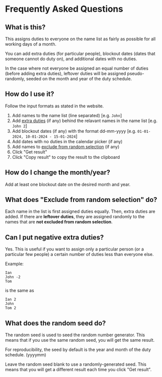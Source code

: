 # Frequently Asked Questions

## What is this?

This assigns duties to everyone on the name list as fairly as possible for all working days of a month.

You can add extra duties (for particular people), blockout dates (dates that someone cannot do duty on), and additional dates with no duties.

In the case where not everyone be assigned an equal number of duties (before adding extra duties), leftover duties will be assigned pseudo-randomly, seeded on the month and year of the duty schedule.

## How do I use it?

Follow the input formats as stated in the website.

1. Add names to the name list (line separated) [e.g. `John`]
2. Add [extra duties](#can-i-put-negative-extra-duties) (if any) behind the relavant names in the name list [e.g. `John 2`]
3. Add blockout dates (if any) with the format dd-mm-yyyy [e.g. `01-01-2024, 10-01-2024 - 15-01-2024`]
4. Add dates with no duties in the calendar picker (if any)
5. Add names to [exclude from random selection](#what-does-exclude-from-random-selection-do) (if any)
6. Click "Get result"
7. Click "Copy result" to copy the result to the clipboard

## How do I change the month/year?

Add at least one blockout date on the desired month and year.

## What does "Exclude from random selection" do?

Each name in the list is first assigned duties equally. Then, extra duties are added. If there are **leftover duties**, they are assigned randomly to the names that are **not excluded from random selection**.

## Can I put negative extra duties?

Yes. This is useful if you want to assign only a particular person (or a particular few people) a certain number of duties less than everyone else.

Example:

```
Ian
John -2
Tom
```

is the same as

```
Ian 2
John
Tom 2
```

## What does the random seed do?

The random seed is used to seed the random number generator. This means that if you use the same random seed, you will get the same result.

For reproducibility, the seed by default is the year and month of the duty schedule. (yyyymm)

Leave the random seed blank to use a randomly-generated seed. This means that you will get a different result each time you click "Get result".
